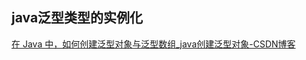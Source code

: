 
## java泛型类型的实例化
[在 Java 中，如何创建泛型对象与泛型数组_java创建泛型对象-CSDN博客](https://blog.csdn.net/wangpaiblog/article/details/126882901)